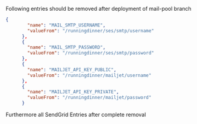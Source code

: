 Following entries should be removed after deployment of mail-pool branch

```json      
{
        "name": "MAIL_SMTP_USERNAME",
        "valueFrom": "/runningdinner/ses/smtp/username"
      },
      {
        "name": "MAIL_SMTP_PASSWORD",
        "valueFrom": "/runningdinner/ses/smtp/password"
      },
      {
        "name": "MAILJET_API_KEY_PUBLIC",
        "valueFrom": "/runningdinner/mailjet/username"
      },
      {
        "name": "MAILJET_API_KEY_PRIVATE",
        "valueFrom": "/runningdinner/mailjet/password"
      }
```

Furthermore all SendGrid Entries after complete removal
